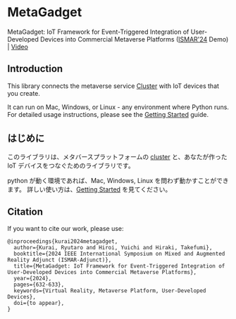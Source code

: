# MetaGadget
MetaGadget: IoT Framework for Event-Triggered Integration of User-Developed Devices into Commercial Metaverse Platforms ([ISMAR'24](https://ieeeismar.org/2024/) Demo) | [Video](https://youtu.be/yg-MRhy0TvM?si=8CkiPlljyh7GsNaZ)

## Introduction

This library connects the metaverse service [Cluster](https://cluster.mu/) with IoT devices that you create.

It can run on Mac, Windows, or Linux - any environment where Python runs.
For detailed usage instructions, please see the [Getting Started](GettingStarted-en.md) guide.

## はじめに
このライブラリは、メタバースプラットフォームの [cluster](https://cluster.mu/) と、あなたが作った IoT デバイスをつなぐためのライブラリです。

python が動く環境であれば、Mac, Windows, Linux を問わず動かすことができます。
詳しい使い方は、[Getting Started](GettingStarted-ja.md) を見てください。

## Citation
If you want to cite our work, please use:

```
@inproceedings{kurai2024metagadget,
  author={Kurai, Ryutaro and Hiroi, Yuichi and Hiraki, Takefumi},
  booktitle={2024 IEEE International Symposium on Mixed and Augmented Reality Adjunct (ISMAR-Adjunct)},
  title={MetaGadget: IoT Framework for Event-Triggered Integration of User-Developed Devices into Commercial Metaverse Platforms},
  year={2024},
  pages={632-633},
  keywords={Virtual Reality, Metaverse Platform, User-Developed Devices},
  doi={to appear},
}
```